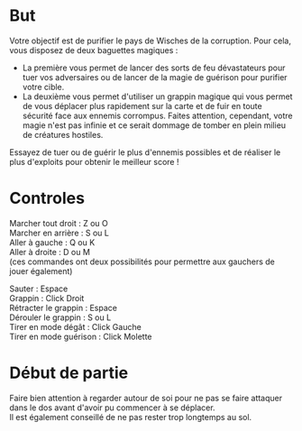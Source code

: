 # But

Votre objectif est de purifier le pays de Wisches de la corruption.
Pour cela, vous disposez de deux baguettes magiques :

- La première vous permet de lancer des sorts de feu dévastateurs pour tuer vos adversaires ou de lancer de la magie de guérison pour purifier votre cible.
- La deuxième vous permet d'utiliser un grappin magique qui vous permet de vous déplacer plus rapidement sur la carte et de fuir en toute sécurité face aux ennemis corrompus.
Faites attention, cependant, votre magie n'est pas infinie et ce serait dommage de tomber en plein milieu de créatures hostiles.

Essayez de tuer ou de guérir le plus d'ennemis possibles et de réaliser le plus d'exploits pour obtenir le meilleur score !

# Controles

Marcher tout droit : Z ou O  
Marcher en arrière : S ou L  
Aller à gauche : Q ou K  
Aller à droite : D ou M  
(ces commandes ont deux possibilités  pour permettre aux gauchers de jouer également)  

Sauter : Espace  
Grappin : Click Droit  
Rétracter le grappin : Espace  
Dérouler le grappin : S ou L  
Tirer en mode dégât : Click Gauche  
Tirer en mode guérison : Click Molette  

# Début de partie

Faire bien attention à regarder autour de soi pour ne pas se faire attaquer dans le dos avant d'avoir pu commencer à se déplacer.  
Il est également conseillé de ne pas rester trop longtemps au sol.
